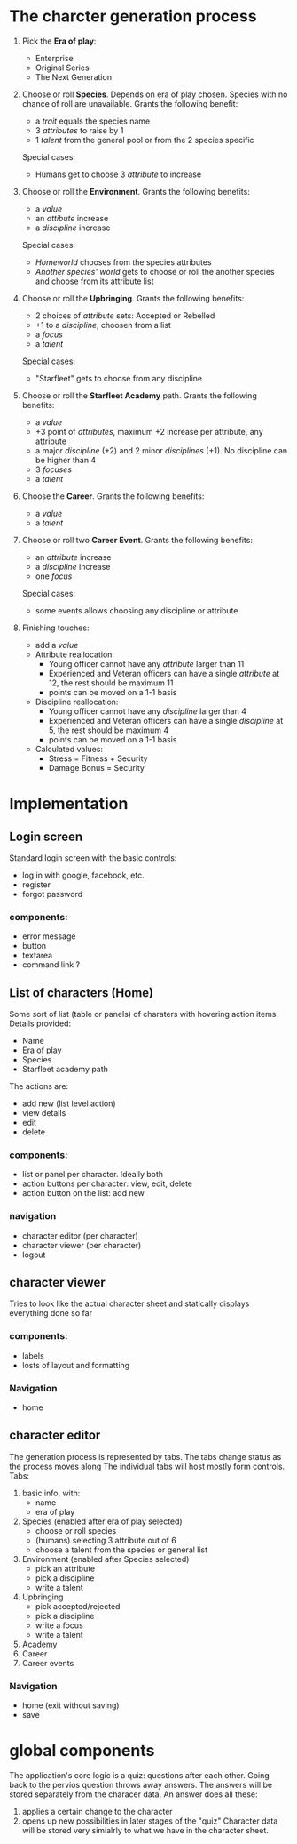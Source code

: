 # The charcter generation process

1. Pick the **Era of play**:
    - Enterprise
    - Original Series
    - The Next Generation

2. Choose or roll **Species**. Depends on era of play chosen. Species with no chance of roll are unavailable. Grants the following benefit:
    - a *trait* equals the species name
    - 3 *attributes* to raise by 1
    - 1 *talent* from the general pool or from the 2 species specific

    Special cases: 
    - Humans get to choose 3 *attribute* to increase

3. Choose or roll the **Environment**. Grants the following benefits:
    - a *value*
    - an *attibute* increase
    - a *discipline* increase

    Special cases:
    - *Homeworld* chooses from the species attributes
    - *Another species' world* gets to choose or roll the another species and choose from its attribute list

4. Choose or roll the **Upbringing**. Grants the following benefits:
    - 2 choices of *attribute* sets: Accepted or Rebelled
    - +1 to a *discipline*, choosen from a list
    - a *focus*
    - a *talent*

    Special cases:
    - "Starfleet" gets to choose from any discipline

5. Choose or roll the **Starfleet Academy** path. Grants the following benefits:
    - a *value*
    - +3 point of *attributes*, maximum +2 increase per attribute, any attribute
    - a major *discipline* (+2) and 2 minor *disciplines* (+1). No discipline can be higher than 4
    - 3 *focuses*
    - a *talent*

6. Choose the **Career**. Grants the following benefits:
    - a *value*
    - a *talent*

7. Choose or roll two **Career Event**. Grants the following benefits:
    - an *attribute* increase
    - a *discipline* increase
    - one *focus*

    Special cases:
    - some events allows choosing any discipline or attribute

8. Finishing touches:
    - add a *value*
    - Attribute reallocation:
        - Young officer cannot have any *attribute* larger than 11
        - Experienced and Veteran officers can have a single *attribute* at 12, the rest should be maximum 11
        - points can be moved on a 1-1 basis
    - Discipline reallocation:
        - Young officer cannot have any *discipline* larger than 4
        - Experienced and Veteran officers can have a single *discipline* at 5, the rest should be maximum 4
        - points can be moved on a 1-1 basis
    - Calculated values:
        - Stress = Fitness + Security
        - Damage Bonus = Security


# Implementation

## Login screen
Standard login screen with the basic controls:
- log in with google, facebook, etc.
- register
- forgot password

### components:
- error message
- button
- textarea
- command link ?


## List of characters (Home)
Some sort of list (table or panels) of charaters with hovering action items.
Details provided:
- Name
- Era of play
- Species
- Starfleet academy path

The actions are:
- add new (list level action)
- view details
- edit
- delete

### components:
- list or panel per character. Ideally both
- action buttons per character: view, edit, delete
- action button on the list: add new

### navigation
- character editor (per character)
- character viewer (per character)
- logout


## character viewer
Tries to look like the actual character sheet and statically displays everything done so far

### components:
- labels
- losts of layout and formatting

### Navigation
- home

## character editor
The generation process is represented by tabs. The tabs change status as the process moves along
The individual tabs will host mostly form controls.
Tabs:
1. basic info, with:
    - name
    - era of play
2. Species (enabled after era of play selected)
    - choose or roll species
    - (humans) selecting 3 attribute out of 6
    - choose a talent from the species or general list
3. Environment (enabled after Species selected)
    - pick an attribute
    - pick a discipline
    - write a talent
4. Upbringing
    - pick accepted/rejected
    - pick a discipline
    - write a focus
    - write a talent
5. Academy
6. Career
7. Career events

### Navigation
- home (exit without saving)
- save


# global components
The application's core logic is a quiz: questions after each other. Going back to the pervios question throws away answers. The answers will be stored separately from the characer data.
An answer does all these:
1. applies a certain change to the character
2. opens up new possibilities in later stages of the "quiz"
Character data will be stored very simialrly to what we have in the character sheet.
